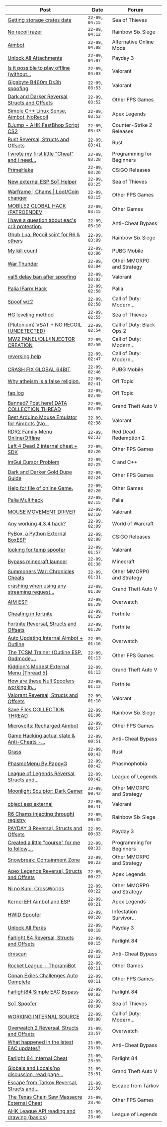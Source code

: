 |Post|Date|Forum|
|----|----|-----|
|[Getting storage crates data](https://www.unknowncheats.me/forum/sea-of-thieves/602592-getting-storage-crates-data.html)|`22-09, 04:15`|Sea of Thieves|
|[No recoil razer](https://www.unknowncheats.me/forum/rainbow-six-siege/600926-recoil-razer.html)|`22-09, 04:12`|Rainbow Six Siege|
|[Aimbot](https://www.unknowncheats.me/forum/alternative-online-mods/602588-aimbot.html)|`22-09, 04:08`|Alternative Online Mods|
|[Unlock All Attachments](https://www.unknowncheats.me/forum/payday-3-a/602591-unlock-attachments.html)|`22-09, 04:07`|Payday 3|
|[Is it possible to play offline (without...](https://www.unknowncheats.me/forum/valorant/602430-play-offline-vanguard.html)|`22-09, 04:03`|Valorant|
|[Gigabyte B460m Ds3h spoofing](https://www.unknowncheats.me/forum/valorant/602587-gigabyte-b460m-ds3h-spoofing.html)|`22-09, 03:53`|Valorant|
|[Dark and Darker Reversal, Structs and Offsets](https://www.unknowncheats.me/forum/other-fps-games/562724-dark-darker-reversal-structs-offsets.html)|`22-09, 03:52`|Other FPS Games|
|[Simple C++ Linux Sense, Aimbot, NoRecoil](https://www.unknowncheats.me/forum/apex-legends/515784-simple-linux-sense-aimbot-norecoil.html)|`22-09, 03:52`|Apex Legends|
|[BJump - AHK FastBhop Script CS2](https://www.unknowncheats.me/forum/counter-strike-2-releases/602121-bjump-ahk-fastbhop-script-cs2.html)|`22-09, 03:43`|Counter-Strike 2 Releases|
|[Rust Reversal, Structs and Offsets](https://www.unknowncheats.me/forum/rust/164256-rust-reversal-structs-offsets.html)|`22-09, 03:41`|Rust|
|[I wrote my first little "Cheat" and i need...](https://www.unknowncheats.me/forum/programming-for-beginners/602357-wrote-little-cheat-feedback.html)|`22-09, 03:28`|Programming for Beginners|
|[PrimeHake](https://www.unknowncheats.me/forum/cs-go-releases/600147-primehake.html)|`22-09, 03:26`|CS:GO Releases|
|[New external ESP SoT Helper](https://www.unknowncheats.me/forum/sea-of-thieves/581265-external-esp-sot-helper.html)|`22-09, 03:25`|Sea of Thieves|
|[Warframe \| Chams \| Loot/Coin changer](https://www.unknowncheats.me/forum/other-fps-games/600451-warframe-chams-loot-coin-changer.html)|`22-09, 03:15`|Other FPS Games|
|[MOBİLE2 GLOBAL HACK /PATROENDEV](https://www.unknowncheats.me/forum/other-games/599619-mob-le2-global-hack-patroendev.html)|`22-09, 03:15`|Other Games|
|[I have a question about eac's cr3 protection.](https://www.unknowncheats.me/forum/anti-cheat-bypass/602584-question-eacs-cr3-protection.html)|`22-09, 03:10`|Anti-Cheat Bypass|
|[Ghub Lua, Recoil scipt for R6 & others](https://www.unknowncheats.me/forum/rainbow-six-siege/602483-ghub-lua-recoil-scipt-r6.html)|`22-09, 03:09`|Rainbow Six Siege|
|[My kill count](https://www.unknowncheats.me/forum/pubg-mobile/568969-kill-count.html)|`22-09, 03:06`|PUBG Mobile|
|[War Thunder](https://www.unknowncheats.me/forum/other-mmorpg-and-strategy/85949-war-thunder.html)|`22-09, 03:04`|Other MMORPG and Strategy|
|[val5 delay ban after spoofing](https://www.unknowncheats.me/forum/valorant/600999-val5-delay-ban-spoofing.html)|`22-09, 03:02`|Valorant|
|[Palia IFarm Hack](https://www.unknowncheats.me/forum/palia/598069-palia-ifarm-hack.html)|`22-09, 02:58`|Palia|
|[Spoof wz2](https://www.unknowncheats.me/forum/call-of-duty-modern-warfare-ii/602452-spoof-wz2.html)|`22-09, 02:58`|Call of Duty: Modern...|
|[HG leveling method](https://www.unknowncheats.me/forum/sea-of-thieves/600091-hg-leveling-method.html)|`22-09, 02:55`|Sea of Thieves|
|[(Plutonium) VSAT + NO RECOIL (UNDETECTED)](https://www.unknowncheats.me/forum/call-of-duty-black-ops-2-a/592904-plutonium-vsat-recoil-undetected.html)|`22-09, 02:54`|Call of Duty: Black Ops 2|
|[MW2 PANEL/DLL/INJECTOR CREATION](https://www.unknowncheats.me/forum/call-of-duty-modern-warfare-ii/601921-mw2-panel-dll-injector-creation.html)|`22-09, 02:50`|Call of Duty: Modern...|
|[reversing help](https://www.unknowncheats.me/forum/call-of-duty-modern-warfare-ii/602281-reversing-help.html)|`22-09, 02:47`|Call of Duty: Modern...|
|[CRASH FIX GLOBAL 64BIT](https://www.unknowncheats.me/forum/pubg-mobile/602582-crash-fix-global-64bit.html)|`22-09, 02:46`|PUBG Mobile|
|[Why atheism is a false religion.](https://www.unknowncheats.me/forum/off-topic/599588-atheism-false-religion.html)|`22-09, 02:41`|Off Topic|
|[fap.log](https://www.unknowncheats.me/forum/off-topic/436642-fap-log.html)|`22-09, 02:40`|Off Topic|
|[Banned? Post here! DATA COLLECTION THREAD](https://www.unknowncheats.me/forum/grand-theft-auto-v/165200-banned-post-data-collection-thread.html)|`22-09, 02:39`|Grand Theft Auto V|
|[Best Arduino Mouse Emulator for Aimbots (No...](https://www.unknowncheats.me/forum/valorant/601354-arduino-mouse-emulator-aimbots-serial-com-shields-extra-hardware.html)|`22-09, 02:38`|Valorant|
|[RDR2 Family Menu Online/Offline](https://www.unknowncheats.me/forum/red-dead-redemption-2-a/600867-rdr2-family-menu-online-offline.html)|`22-09, 02:33`|Red Dead Redemption 2|
|[Left 4 Dead 2 internal cheat + SDK](https://www.unknowncheats.me/forum/other-fps-games/483789-left-4-dead-2-internal-cheat-sdk.html)|`22-09, 02:26`|Other FPS Games|
|[ImGui Cursor Problem](https://www.unknowncheats.me/forum/c-and-c-/602581-imgui-cursor.html)|`22-09, 02:25`|C and C++|
|[Dark and Darker Gold Dupe Guide](https://www.unknowncheats.me/forum/other-fps-games/602538-dark-darker-gold-dupe-guide.html)|`22-09, 02:24`|Other FPS Games|
|[Help for file of online Game.](https://www.unknowncheats.me/forum/other-games/602444-help-file-online-game.html)|`22-09, 02:20`|Other Games|
|[Palia Multihack](https://www.unknowncheats.me/forum/palia/596326-palia-multihack.html)|`22-09, 02:15`|Palia|
|[MOUSE MOVEMENT DRIVER](https://www.unknowncheats.me/forum/valorant/598337-mouse-movement-driver.html)|`22-09, 02:10`|Valorant|
|[Any working 4.3.4 hack?](https://www.unknowncheats.me/forum/world-of-warcraft/602576-4-3-4-hack.html)|`22-09, 02:09`|World of Warcraft|
|[PyBox, a Python External BoxESP](https://www.unknowncheats.me/forum/cs-go-releases/592098-pybox-python-external-boxesp.html)|`22-09, 02:08`|CS:GO Releases|
|[looking for temp spoofer](https://www.unknowncheats.me/forum/valorant/602573-looking-temp-spoofer.html)|`22-09, 01:57`|Valorant|
|[Bypass minecraft launcer](https://www.unknowncheats.me/forum/minecraft/593971-bypass-minecraft-launcer.html)|`22-09, 01:38`|Minecraft|
|[Summoners War: Chronicles Cheats](https://www.unknowncheats.me/forum/other-mmorpg-and-strategy/522468-summoners-war-chronicles-cheats.html)|`22-09, 01:31`|Other MMORPG and Strategy|
|[crashing when using any streaming request...](https://www.unknowncheats.me/forum/grand-theft-auto-v/602484-crashing-using-streaming-request-native.html)|`22-09, 01:30`|Grand Theft Auto V|
|[AIM ESP](https://www.unknowncheats.me/forum/overwatch/574426-aim-esp.html)|`22-09, 01:29`|Overwatch|
|[Cheating in fortnite](https://www.unknowncheats.me/forum/fortnite/602572-cheating-fortnite.html)|`22-09, 01:29`|Fortnite|
|[Fortnite Reversal, Structs and Offsets](https://www.unknowncheats.me/forum/fortnite/235061-fortnite-reversal-structs-offsets.html)|`22-09, 01:20`|Fortnite|
|[Auto Updating Internal Aimbot + Outline](https://www.unknowncheats.me/forum/overwatch/599784-auto-updating-internal-aimbot-outline.html)|`22-09, 01:16`|Overwatch|
|[The TCSM Trainer (Outline ESP, Godmode,...](https://www.unknowncheats.me/forum/other-fps-games/598623-tcsm-trainer-outline-esp-godmode-invisible.html)|`22-09, 01:13`|Other FPS Games|
|[Kiddion's Modest External Menu \[Thread 5\]](https://www.unknowncheats.me/forum/grand-theft-auto-v/576854-kiddions-modest-external-menu-thread-5-a.html)|`22-09, 01:13`|Grand Theft Auto V|
|[How are these Null Spoofers working in...](https://www.unknowncheats.me/forum/fortnite/602136-null-spoofers-tournaments.html)|`22-09, 01:12`|Fortnite|
|[Valorant Reversal, Structs and Offsets](https://www.unknowncheats.me/forum/valorant/385792-valorant-reversal-structs-offsets.html)|`22-09, 01:10`|Valorant|
|[Save Files COLLECTION THREAD](https://www.unknowncheats.me/forum/rainbow-six-siege/409653-save-files-collection-thread.html)|`22-09, 01:06`|Rainbow Six Siege|
|[Microvolts: Recharged Aimbot](https://www.unknowncheats.me/forum/other-fps-games/601027-microvolts-recharged-aimbot.html)|`22-09, 00:57`|Other FPS Games|
|[Game Hacking actual state & Anti-Cheats -...](https://www.unknowncheats.me/forum/anti-cheat-bypass/601746-game-hacking-actual-anti-cheats-video.html)|`22-09, 00:51`|Anti-Cheat Bypass|
|[Grass](https://www.unknowncheats.me/forum/rust/602523-grass.html)|`22-09, 00:43`|Rust|
|[PhasmoMenu By PappyG](https://www.unknowncheats.me/forum/phasmophobia/485776-phasmomenu-pappyg.html)|`22-09, 00:42`|Phasmophobia|
|[League of Legends Reversal, Structs and...](https://www.unknowncheats.me/forum/league-of-legends/310587-league-legends-reversal-structs-offsets.html)|`22-09, 00:42`|League of Legends|
|[Moonlight Sculptor: Dark Gamer](https://www.unknowncheats.me/forum/other-mmorpg-and-strategy/601646-moonlight-sculptor-dark-gamer.html)|`22-09, 00:42`|Other MMORPG and Strategy|
|[object esp external](https://www.unknowncheats.me/forum/valorant/602448-object-esp-external.html)|`22-09, 00:41`|Valorant|
|[R6 Chams injecting throught registry](https://www.unknowncheats.me/forum/rainbow-six-siege/594608-r6-chams-injecting-throught-registry.html)|`22-09, 00:35`|Rainbow Six Siege|
|[PAYDAY 3 Reversal, Structs and Offsets](https://www.unknowncheats.me/forum/payday-3-a/601253-payday-3-reversal-structs-offsets.html)|`22-09, 00:33`|Payday 3|
|[Created a little "course" for me to follow,...](https://www.unknowncheats.me/forum/programming-for-beginners/602549-created-little-course-follow.html)|`22-09, 00:33`|Programming for Beginners|
|[Snowbreak: Containment Zone](https://www.unknowncheats.me/forum/other-mmorpg-and-strategy/592951-snowbreak-containment-zone.html)|`22-09, 00:23`|Other MMORPG and Strategy|
|[Apex Legends Reversal, Structs and Offsets](https://www.unknowncheats.me/forum/apex-legends/319804-apex-legends-reversal-structs-offsets.html)|`22-09, 00:22`|Apex Legends|
|[Ni no Kuni: CrossWorlds](https://www.unknowncheats.me/forum/other-mmorpg-and-strategy/500789-ni-kuni-crossworlds.html)|`22-09, 00:22`|Other MMORPG and Strategy|
|[Kernel EFI Aimbot and ESP](https://www.unknowncheats.me/forum/apex-legends/599758-kernel-efi-aimbot-esp.html)|`22-09, 00:21`|Apex Legends|
|[HWID Spoofer](https://www.unknowncheats.me/forum/infestation-survivor-stories-newz/568767-hwid-spoofer.html)|`22-09, 00:20`|Infestation Survivor...|
|[Unlock All Perks](https://www.unknowncheats.me/forum/payday-3-a/602528-unlock-perks.html)|`22-09, 00:18`|Payday 3|
|[Farlight 84 Reversal, Structs and Offsets](https://www.unknowncheats.me/forum/farlight-84-a/580566-farlight-84-reversal-structs-offsets.html)|`22-09, 00:15`|Farlight 84|
|[drvscan](https://www.unknowncheats.me/forum/anti-cheat-bypass/573449-drvscan.html)|`22-09, 00:12`|Anti-Cheat Bypass|
|[Rocket League - ThoramiBot](https://www.unknowncheats.me/forum/other-games/593885-rocket-league-thoramibot.html)|`22-09, 00:11`|Other Games|
|[Conan Exiles Challenges Auto Complete](https://www.unknowncheats.me/forum/other-fps-games/513262-conan-exiles-challenges-auto-complete.html)|`22-09, 00:11`|Other FPS Games|
|[Farlight84 Simple EAC Bypass](https://www.unknowncheats.me/forum/farlight-84-a/585130-farlight84-simple-eac-bypass.html)|`22-09, 00:02`|Farlight 84|
|[SoT Spoofer](https://www.unknowncheats.me/forum/sea-of-thieves/600776-sot-spoofer.html)|`22-09, 00:00`|Sea of Thieves|
|[WORKING INTERNAL SOURCE](https://www.unknowncheats.me/forum/call-of-duty-modern-warfare-ii/596251-internal-source.html)|`22-09, 00:00`|Call of Duty: Modern...|
|[Overwatch 2 Reversal, Structs and Offsets](https://www.unknowncheats.me/forum/overwatch/516727-overwatch-2-reversal-structs-offsets.html)|`21-09, 23:57`|Overwatch|
|[What happened in the latest EAC updates?](https://www.unknowncheats.me/forum/anti-cheat-bypass/602560-happened-eac-updates.html)|`21-09, 23:55`|Anti-Cheat Bypass|
|[Farlight 84 Internal Cheat](https://www.unknowncheats.me/forum/farlight-84-a/595407-farlight-84-internal-cheat.html)|`21-09, 23:55`|Farlight 84|
|[Globals and Locals(no discussion, read page...](https://www.unknowncheats.me/forum/grand-theft-auto-v/500059-globals-locals-discussion-read-page-1-a.html)|`21-09, 23:51`|Grand Theft Auto V|
|[Escape from Tarkov Reversal, Structs and...](https://www.unknowncheats.me/forum/escape-from-tarkov/226519-escape-tarkov-reversal-structs-offsets.html)|`21-09, 23:50`|Escape from Tarkov|
|[The Texas Chain Saw Massacre External Cheat](https://www.unknowncheats.me/forum/other-fps-games/598162-texas-chain-massacre-external-cheat.html)|`21-09, 23:46`|Other FPS Games|
|[AHK League API reading and drawing (basics)](https://www.unknowncheats.me/forum/league-of-legends/579870-ahk-league-api-reading-drawing-basics.html)|`21-09, 23:46`|League of Legends|
